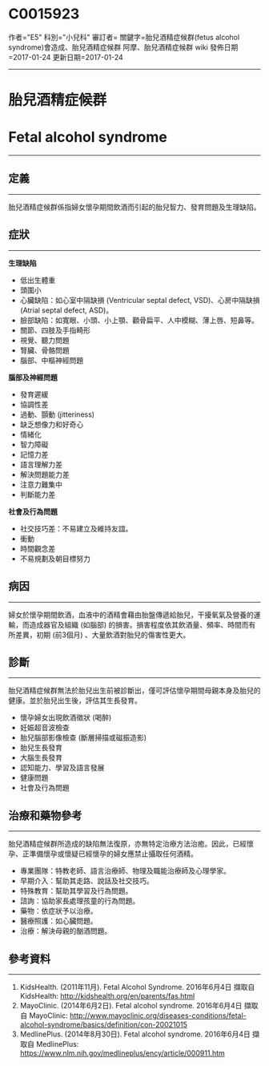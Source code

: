 # C0015923
作者="E5"
科別="小兒科"
審訂者=
關鍵字=胎兒酒精症候群(fetus alcohol syndrome)會造成、胎兒酒精症候群 阿摩、胎兒酒精症候群 wiki
發佈日期=2017-01-24
更新日期=2017-01-24

----------
# 胎兒酒精症候群
# Fetal alcohol syndrome
----------
## 定義
----------

胎兒酒精症候群係指婦女懷孕期間飲酒而引起的胎兒智力、發育問題及生理缺陷。

## 症狀
----------

**生理缺陷**

- 低出生體重
- 頭圍小
- 心臟缺陷：如心室中隔缺損 (Ventricular septal defect, VSD)、心房中隔缺損 (Atrial septal defect, ASD)。
- 臉部缺陷：如寬眼、小頭、小上顎、顴骨扁平、人中模糊、薄上唇、短鼻等。
- 關節、四肢及手指畸形
- 視覺、聽力問題
- 腎臟、骨骼問題
- 腦部、中樞神經問題

**腦部及神經問題**

- 發育遲緩
- 協調性差
- 過動、顫動 (jitteriness) 
- 缺乏想像力和好奇心
- 情緒化
- 智力障礙
- 記憶力差
- 語言理解力差
- 解決問題能力差
- 注意力難集中
- 判斷能力差

**社會及行為問題**

- 社交技巧差：不易建立及維持友誼。
- 衝動
- 時間觀念差
- 不易規劃及朝目標努力
## 病因
----------

婦女於懷孕期間飲酒，血液中的酒精會藉由胎盤傳遞給胎兒，干擾氧氣及營養的運輸，而造成器官及組織 (如腦部) 的損害。損害程度依其飲酒量、頻率、時間而有所差異，初期 (前3個月) 、大量飲酒對胎兒的傷害性更大。

## 診斷
----------

胎兒酒精症候群無法於胎兒出生前被診斷出，僅可評估懷孕期間母親本身及胎兒的健康。並於胎兒出生後，評估其生長發育。

- 懷孕婦女出現飲酒徵狀 (喝醉) 
- 妊娠超音波檢查
- 胎兒腦部影像檢查 (斷層掃描或磁振造影) 
- 胎兒生長發育
- 大腦生長發育
- 認知能力、學習及語言發展
- 健康問題
- 社會及行為問題
## 治療和藥物參考
----------

胎兒酒精症候群所造成的缺陷無法復原，亦無特定治療方法治癒。因此，已經懷孕、正準備懷孕或懷疑已經懷孕的婦女應禁止攝取任何酒精。

- 專業團隊：特教老師、語言治療師、物理及職能治療師及心理學家。
- 早期介入：幫助其走路、說話及社交技巧。
- 特殊教育：幫助其學習及行為問題。
- 諮詢：協助家長處理孩童的行為問題。
- 藥物：依症狀予以治療。
- 醫療照護：如心臟問題。
- 治療：解決母親的酗酒問題。 
## 參考資料
----------
1. KidsHealth. (2011年11月). Fetal Alcohol Syndrome. 2016年6月4日 擷取自 KidsHealth: 
  http://kidshealth.org/en/parents/fas.html
2. MayoClinic. (2014年6月2日). Fetal alcohol syndrome. 2016年6月4日 擷取自 MayoClinic: 
  http://www.mayoclinic.org/diseases-conditions/fetal-alcohol-syndrome/basics/definition/con-20021015
3. MedlinePlus. (2014年8月30日). Fetal alcohol syndrome. 2016年6月4日 擷取自 MedlinePlus: 
  https://www.nlm.nih.gov/medlineplus/ency/article/000911.htm

 

